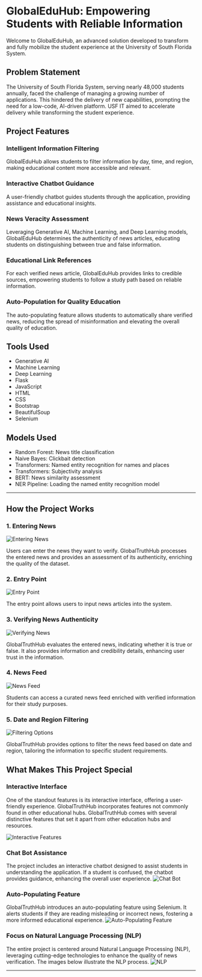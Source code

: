 

# GlobalEduHub: Empowering Students with Reliable Information

Welcome to GlobalEduHub, an advanced solution developed to transform and fully mobilize the student experience at the University of South Florida System.

## Problem Statement

The University of South Florida System, serving nearly 48,000 students annually, faced the challenge of managing a growing number of applications. This hindered the delivery of new capabilities, prompting the need for a low-code, AI-driven platform. USF IT aimed to accelerate delivery while transforming the student experience.

## Project Features

### Intelligent Information Filtering

GlobalEduHub allows students to filter information by day, time, and region, making educational content more accessible and relevant.

### Interactive Chatbot Guidance

A user-friendly chatbot guides students through the application, providing assistance and educational insights.

### News Veracity Assessment

Leveraging Generative AI, Machine Learning, and Deep Learning models, GlobalEduHub determines the authenticity of news articles, educating students on distinguishing between true and false information.

### Educational Link References

For each verified news article, GlobalEduHub provides links to credible sources, empowering students to follow a study path based on reliable information.

### Auto-Population for Quality Education

The auto-populating feature allows students to automatically share verified news, reducing the spread of misinformation and elevating the overall quality of education.

## Tools Used

- Generative AI
- Machine Learning
- Deep Learning
- Flask
- JavaScript
- HTML
- CSS
- Bootstrap
- BeautifulSoup
- Selenium

## Models Used

- Random Forest: News title classification
- Naive Bayes: Clickbait detection
- Transformers: Named entity recognition for names and places
- Transformers: Subjectivity analysis
- BERT: News similarity assessment
- NER Pipeline: Loading the named entity recognition model

---
## How the Project Works

### 1. Entering News

![Entering News](https://github.com/vempatisaivishal/GlobalTruthHub/blob/main/images/image_1.png?raw=true)

Users can enter the news they want to verify. GlobalTruthHub processes the entered news and provides an assessment of its authenticity, enriching the quality of the dataset.

### 2. Entry Point

![Entry Point](https://github.com/vempatisaivishal/GlobalTruthHub/blob/main/images/image_2.png?raw=true)

The entry point allows users to input news articles into the system.

### 3. Verifying News Authenticity

![Verifying News](https://github.com/vempatisaivishal/GlobalTruthHub/blob/main/images/image_3.png?raw=true)

GlobalTruthHub evaluates the entered news, indicating whether it is true or false. It also provides information and credibility details, enhancing user trust in the information.

### 4. News Feed

![News Feed](https://github.com/vempatisaivishal/GlobalTruthHub/blob/main/images/image_4.png?raw=true)

Students can access a curated news feed enriched with verified information for their study purposes.

### 5. Date and Region Filtering

![Filtering Options](https://github.com/vempatisaivishal/GlobalTruthHub/blob/main/images/image_5.png?raw=true)

GlobalTruthHub provides options to filter the news feed based on date and region, tailoring the information to specific student requirements.

## What Makes This Project Special



### Interactive Interface

One of the standout features is its interactive interface, offering a user-friendly experience. GlobalTruthHub incorporates features not commonly found in other educational hubs.
GlobalTruthHub comes with several distinctive features that set it apart from other education hubs and resources.

![Interactive Features](https://github.com/vempatisaivishal/GlobalTruthHub/blob/main/images/ss7.jpg?raw=true)



### Chat Bot Assistance

The project includes an interactive chatbot designed to assist students in understanding the application. If a student is confused, the chatbot provides guidance, enhancing the overall user experience.
![Chat Bot](https://github.com/vempatisaivishal/GlobalTruthHub/blob/main/images/ss8.jpg?raw=true)

### Auto-Populating Feature

GlobalTruthHub introduces an auto-populating feature using Selenium. It alerts students if they are reading misleading or incorrect news, fostering a more informed educational experience.
![Auto-Populating Feature](https://github.com/vempatisaivishal/GlobalTruthHub/blob/main/images/ss9.jpg?raw=true)

### Focus on Natural Language Processing (NLP)

The entire project is centered around Natural Language Processing (NLP), leveraging cutting-edge technologies to enhance the quality of news verification. The images below illustrate the NLP process.
![NLP](https://github.com/vempatisaivishal/GlobalTruthHub/blob/main/images/ss10.jpg?raw=true)

---


